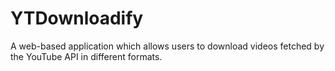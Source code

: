 # YTDownloadify
A web-based application which allows users to download videos fetched by the YouTube API in different formats.
